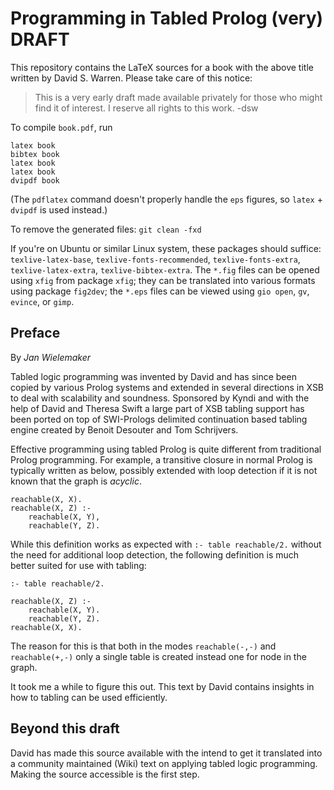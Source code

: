 # Programming in Tabled Prolog (very) DRAFT

This repository contains the LaTeX sources  for   a  book with the above
title written by David S. Warren. Please take care of this notice:

> This is a very early draft made available privately for those who
> might find it of interest. I reserve all rights to this work. -dsw

To compile `book.pdf`, run

    latex book
    bibtex book
    latex book
    latex book
    dvipdf book

(The `pdflatex` command doesn't properly handle the `eps` figures, so
`latex` + `dvipdf` is used instead.)

To remove the generated files: `git clean -fxd`

If you're on Ubuntu or similar Linux system, these packages should
suffice: `texlive-latex-base`, `texlive-fonts-recommended`,
`texlive-fonts-extra`, `texlive-latex-extra`, `texlive-bibtex-extra`.
The `*.fig` files can be opened using `xfig` from package `xfig`; they
can be translated into various formats using package `fig2dev`; the
`*.eps` files can be viewed using `gio open`, `gv`, `evince`, or
`gimp`.

## Preface

By _Jan Wielemaker_

Tabled logic programming was invented by David and has since been copied
by various Prolog systems and extended in   several directions in XSB to
deal with scalability and soundness.  Sponsored   by  Kyndi and with the
help of David and Theresa Swift a large  part of XSB tabling support has
been ported on top of SWI-Prologs   delimited continuation based tabling
engine created by Benoit Desouter and Tom Schrijvers.

Effective programming using  tabled  Prolog   is  quite  different  from
traditional Prolog programming. For  example,   a  transitive closure in
normal Prolog is typically written as below, possibly extended with loop
detection if it is not known that the graph is _acyclic_.

```
reachable(X, X).
reachable(X, Z) :-
    reachable(X, Y),
    reachable(Y, Z).
```

While this definition works as expected   with ``:- table reachable/2.``
without the need for additional loop detection, the following definition
is much better suited for use with tabling:

```
:- table reachable/2.

reachable(X, Z) :-
    reachable(X, Y).
    reachable(Y, Z).
reachable(X, X).
```

The reason for this is  that  both   in  the  modes `reachable(-,-)` and
`reachable(+,-)` only a single table is created  instead one for node in
the graph.

It took me a while to  figure  this   out.  This  text by David contains
insights in how to tabling can be used efficiently.

## Beyond this draft

David has made  this  source  available  with   the  intend  to  get  it
translated into a community maintained (Wiki)   text  on applying tabled
logic programming.   Making the source accessible is the first step.
